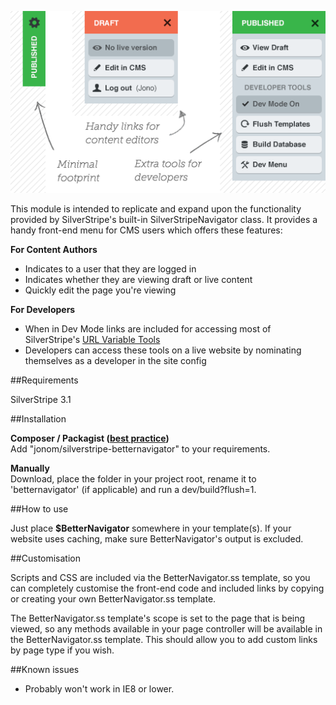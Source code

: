![Diagram of module](/images/demo.png?raw=true)

This module is intended to replicate and expand upon the functionality provided by SilverStripe's built-in SilverStripeNavigator class. It provides a handy front-end menu for CMS users which offers these features:

**For Content Authors**

 - Indicates to a user that they are logged in
 - Indicates whether they are viewing draft or live content
 - Quickly edit the page you're viewing
 
 **For Developers**
 
 - When in Dev Mode links are included for accessing most of SilverStripe's [URL Variable Tools](http://doc.silverstripe.org/framework/en/reference/urlvariabletools)
 - Developers can access these tools on a live website by nominating themselves as a developer in the site config


##Requirements

SilverStripe 3.1

##Installation

**Composer / Packagist ([best practice](http://doc.silverstripe.org/framework/en/trunk/installation/composer))**  
Add "jonom/silverstripe-betternavigator" to your requirements.

**Manually**  
Download, place the folder in your project root, rename it to 'betternavigator' (if applicable) and run a dev/build?flush=1.

##How to use

Just place **$BetterNavigator** somewhere in your template(s). If your website uses caching, make sure BetterNavigator's output is excluded.

##Customisation

Scripts and CSS are included via the BetterNavigator.ss template, so you can completely customise the front-end code and included links by copying or creating your own BetterNavigator.ss template.

The BetterNavigator.ss template's scope is set to the page that is being viewed, so any methods available in your page controller will be available in the BetterNavigator.ss template. This should allow you to add custom links by page type if you wish.

##Known issues

 - Probably won't work in IE8 or lower.